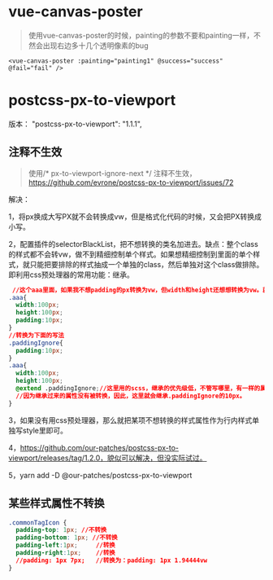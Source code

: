 # vue-canvas-poster

> 使用vue-canvas-poster的时候，painting的参数不要和painting一样，不然会出现右边多十几个透明像素的bug

```vue
<vue-canvas-poster :painting="painting1" @success="success" @fail="fail" />
```

# postcss-px-to-viewport

版本： "postcss-px-to-viewport": "1.1.1",

## 注释不生效

> 使用/* px-to-viewport-ignore-next */ 注释不生效，https://github.com/evrone/postcss-px-to-viewport/issues/72

解决：

1，将px换成大写PX就不会转换成vw，但是格式化代码的时候，又会把PX转换成小写。

2，配置插件的selectorBlackList，把不想转换的类名加进去。缺点：整个class的样式都不会转vw，做不到精细控制单个样式。如果想精细控制到里面的单个样式，就只能把要排除的样式抽成一个单独的class，然后单独对这个class做排除。即利用css预处理器的常用功能：继承。

```css
 //这个aaa里面，如果我不想padding的px转换为vw，但width和height还想想转换为vw。就只能抽出来了
.aaa{
  width:100px;
  height:100px;
  padding:10px;
}
//转换为下面的写法
.paddingIgnore{
  padding:10px;
}
.aaa{
  width:100px;
  height:100px;
  @extend .paddingIgnore;//这里用的scss，继承的优先级低，不管写哪里，有一样的属性都会被覆盖掉。
  //因为继承过来的属性没有被转换，因此，这里就会继承.paddingIgnore的10px。
}
```

3，如果没有用css预处理器，那么就把某项不想转换的样式属性作为行内样式单独写style里即可。

4，https://github.com/our-patches/postcss-px-to-viewport/releases/tag/1.2.0，貌似可以解决，但没实际试过。

5，yarn add -D @our-patches/postcss-px-to-viewport

## 某些样式属性不转换

```css
.commonTagIcon {
  padding-top: 1px;	//不转换
  padding-bottom: 1px; //不转换
  padding-left:1px;		//转换
  padding-right:1px;	//转换
  //padding: 1px 7px;	//转换为：padding: 1px 1.94444vw
}
```

